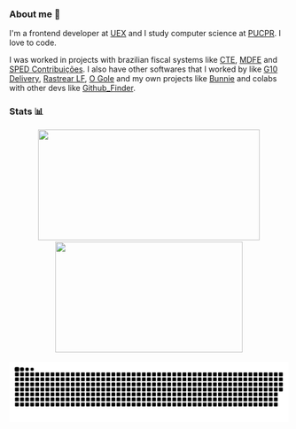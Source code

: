 ### About me 💬
I'm a frontend developer at [UEX](https://uex.io/) and I study computer science at [PUCPR](https://www.pucpr.br/). I love to code.

I was worked in projects with brazilian fiscal systems like [CTE](https://www.cte.fazenda.gov.br/portal/), [MDFE](https://dfe-portal.svrs.rs.gov.br/Mdfe) and [SPED Contribuições](http://sped.rfb.gov.br/). I also have other softwares that I worked by like [G10 Delivery](https://play.google.com/store/apps/details?id=br.com.g10sistemas.g10delivery), [Rastrear LF](https://play.google.com/store/apps/details?id=br.com.rastrear.lf), [O Gole](https://play.google.com/store/apps/details?id=br.com.lf.o_gole) and my own projects like [Bunnie](https://github.com/BerkSpar/Bunnie) and colabs with other devs like [Github_Finder](https://github.com/BerkSpar/github-finder).

### Stats :bar_chart:
<p align="center">
  <img src="https://github-readme-stats.vercel.app/api?username=berkspar&theme=dark&show_icons=true&count_private=true" height="200" width="400">
  <img src="https://github-readme-stats.vercel.app/api/top-langs/?username=Berkspar&layout=compact&theme=dark" height="200" width="338">
</p>

![Snake animation](https://github.com/BerkSpar/BerkSpar/blob/output/github-contribution-grid-snake.svg)
